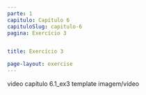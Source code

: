 ```yaml
---
parte: 1
capitulo: Capítulo 6
capituloSlug: capitulo-6
pagina: Exercício 3


title: Exercício 3

page-layout: exercise
---
```


video capítulo 6.1_ex3
template imagem/vídeo
